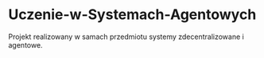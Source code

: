 # Uczenie-w-Systemach-Agentowych
Projekt realizowany w samach przedmiotu systemy zdecentralizowane i agentowe.

